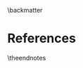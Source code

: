 \backmatter

# References

\theendnotes

[^rfc]: IETF: _Request for Comments_, https://www.ietf.org/rfc.html
[^email]: Wikipedia: _Email_, https://en.wikipedia.org/wiki/Email
[^emailrfcs]: Takizawa Takashi: _RFC indices related to the Internet Mail_,\
    http://www.emaillab.org/emailref/emailref.html
[^inboxzero]: Merlin Mann: _Inbox Zero action-based email_,
    http://www.43folders.com/izero
[^irc]: Wikipedia: _Internet Relay Chat_,
    https://en.wikipedia.org/wiki/Internet_Relay_Chat
[^mailvelope]: Mailvelope: _An Envelope for Email_,
  https://www.mailvelope.com/en/about
[^xmpp]: Wikipedia: _XMPP_, https://en.wikipedia.org/wiki/XMPP
[^http]: W3C:, _HTTP - Hypertext Transfer Protocol_, http://www.w3.org/Protocols/
[^json]: Wikipedia: _JSON_, https://en.wikipedia.org/wiki/JSON
[^pgnotify]: PostgreSQL 9.3.9 Documentation: _NOTIFY_,\
    http://www.postgresql.org/docs/9.3/static/sql-notify.html
[^rad]: Wikipedia: _Rapid application development_,\
    https://en.wikipedia.org/wiki/Rapid_application_development

[^sass]: Sass: _Syntactically Awesome Style Sheets_, http://sass-lang.com/
[^haml]: Wikipedia: _Haml_, https://en.wikipedia.org/wiki/Haml
[^rest]: Wikipedia: _Representational state transfer_,\
    https://en.wikipedia.org/wiki/Representational_state_transfer
[^activerecord]: Martin Fowler: _Catalog of Patterns of Enterprise Application
  Architecture: Active Record_,
  http://www.martinfowler.com/eaaCatalog/activeRecord.html
[^uri]: W3C: _Naming and Addressing: URIs, URLs, ..._,
  http://www.w3.org/Addressing/
[^jsonapi]: JSON API: _A specification for building APIs in JSON_,
  http://jsonapi.org/
[^fatmodel]: Jamis Buck: _Skinny Controller, Fat Model_,\
    http://weblog.jamisbuck.org/2006/10/18/skinny-controller-fat-model
[^zeromq]: Wikipedia: _ØMQ_, https://en.wikipedia.org/wiki/%C3%98MQ
[^nanomsg]: Martin Sustrik: _Differences between nanomsg and ZeroMQ_,
  http://nanomsg.org/documentation-zeromq.html
[^push]: Wikipedia: _Push technology_, https://en.wikipedia.org/wiki/Push_technology
[^ssh]: Wikipedia: _Secure Shell_, https://en.wikipedia.org/wiki/Secure_Shell
[^ember]: Wikipedia: _Ember.js_, https://en.wikipedia.org/wiki/Ember.js
[^last7months]: Stas Sușcov: _The last 7 months of our venture_,
  http://ampersate.com/the-last-7-months-of-our-venture
[^founden]: Github: _Founden: Experimental online communication and
  collaboration tool_, https://github.com/Founden/founden
[^fastmail]: Wikipedia: _Fastmail_, https://en.wikipedia.org/wiki/FastMail
[^mainframeco]: Switchboard: _About_, http://switchboard.spatch.co/about/

